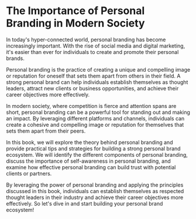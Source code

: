 The Importance of Personal Branding in Modern Society
===================================================================

In today's hyper-connected world, personal branding has become increasingly important. With the rise of social media and digital marketing, it's easier than ever for individuals to create and promote their personal brands.

Personal branding is the practice of creating a unique and compelling image or reputation for oneself that sets them apart from others in their field. A strong personal brand can help individuals establish themselves as thought leaders, attract new clients or business opportunities, and achieve their career objectives more effectively.

In modern society, where competition is fierce and attention spans are short, personal branding can be a powerful tool for standing out and making an impact. By leveraging different platforms and channels, individuals can create a cohesive and compelling image or reputation for themselves that sets them apart from their peers.

In this book, we will explore the theory behind personal branding and provide practical tips and strategies for building a strong personal brand ecosystem. We will identify the different components of personal branding, discuss the importance of self-awareness in personal branding, and examine how effective personal branding can build trust with potential clients or partners.

By leveraging the power of personal branding and applying the principles discussed in this book, individuals can establish themselves as respected thought leaders in their industry and achieve their career objectives more effectively. So let's dive in and start building your personal brand ecosystem!
